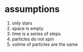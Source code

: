 # assumptions

1. only stars
2. space is empty
3. time is a series of steps
4. particles do not spin
5. volime of particles are the same


